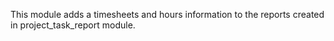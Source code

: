 This module adds a timesheets and hours information to the reports
created in project_task_report module.
